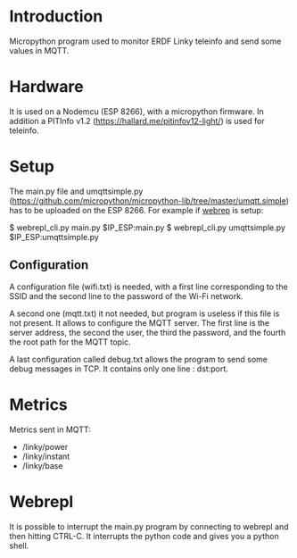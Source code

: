 # Introduction

Micropython program used to monitor ERDF Linky teleinfo and send some values in MQTT.

# Hardware

It is used on a Nodemcu (ESP 8266), with a micropython firmware. In addition a PITInfo v1.2 (https://hallard.me/pitinfov12-light/) is used for teleinfo.

# Setup

The main.py file and umqttsimple.py (https://github.com/micropython/micropython-lib/tree/master/umqtt.simple) has to be uploaded on the ESP 8266. For example if [webrep](https://github.com/micropython/webrepl) is setup:

   $ webrepl_cli.py main.py $IP_ESP:main.py
   $ webrepl_cli.py umqttsimple.py $IP_ESP:umqttsimple.py

## Configuration

A configuration file (wifi.txt) is needed, with a first line corresponding to the SSID and the second line to the password of the Wi-Fi network.

A second one (mqtt.txt) it not needed, but program is useless if this file is not present. It allows to configure the MQTT server. The first line is the server address, the second the user, the third the password, and the fourth the root path for the MQTT topic.

A last configuration called debug.txt allows the program to send some debug messages in TCP. It contains only one line : dst:port.

# Metrics

Metrics sent in MQTT:
- /linky/power
- /linky/instant
- /linky/base

# Webrepl

It is possible to interrupt the main.py program by connecting to webrepl and then hitting CTRL-C. It interrupts the python code and gives you a python shell.
